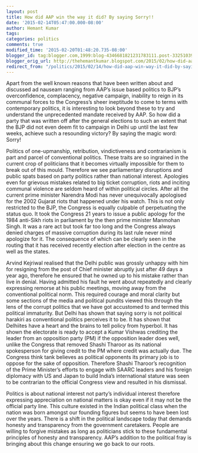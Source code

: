 ```yaml
---
layout: post
title: How did AAP win the way it did? By saying Sorry!!
date: '2015-02-14T05:47:00.000-08:00'
author: Hemant Kumar
tags:
categories: politics
comments: true
modified_time: '2015-02-20T01:48:20.735-08:00'
blogger_id: tag:blogger.com,1999:blog-4346681821231783111.post-332510392421523154
blogger_orig_url: http://thehemantkumar.blogspot.com/2015/02/how-did-aap-win-way-it-did-by-saying.html
redirect_from: "/politics/2015/02/14/how-did-aap-win-way-it-did-by-saying.html"
---
```


Apart from the well known reasons that have been written about and discussed ad nauseam ranging from AAP’s issue based politics to BJP’s overconfidence, complacency, negative campaign, inability to reign in its communal forces to the Congress’s sheer ineptitude to come to terms with contemporary politics, it is interesting to look beyond these to try and understand the unprecedented mandate received by AAP. So how did a party that was written off after the general elections to such an extent that the BJP did not even deem fit to campaign in Delhi up until the last few weeks, achieve such a resounding victory? By saying the magic word: Sorry!

Politics of one-upmanship, retribution, vindictiveness and contrarianism is part and parcel of conventional politics. These traits are so ingrained in the current crop of politicians that it becomes virtually impossible for them to break out of this mould. Therefore we see parliamentary disruptions and public spats based on party politics rather than national interest. Apologies even for grievous mistakes related to big ticket corruption, riots and inciting communal violence are seldom heard of within political circles. After all the current prime minister Narendra Modi has never unequivocally apologised for the 2002 Gujarat riots that happened under his watch. This is not only restricted to the BJP, the Congress is equally culpable of perpetuating the status quo. It took the Congress 21 years to issue a public apology for the 1984 anti-Sikh riots in parliament by the then prime minister Manmohan Singh. It was a rare act but took far too long and the Congress always denied charges of massive corruption during its last rule never mind apologize for it. The consequence of which can be clearly seen in the routing that it has received recently election after election in the centre as well as the states.

Arvind Kejriwal realised that the Delhi public was grossly unhappy with him for resigning from the post of Chief minister abruptly just after 49 days a year ago, therefore he ensured that he owned up to his mistake rather than live in denial. Having admitted his fault he went about repeatedly and clearly expressing remorse at his public meetings, moving away from the conventional political norm. This required courage and moral clarity but some sections of the media and political pundits viewed this through the lens of the corrupt politics that we have got accustomed to and termed this political immaturity. But Delhi has shown that saying sorry is not political harakiri as conventional politics perceives it to be. It has shown that Delhiites have a heart and the brains to tell policy from hyperbol. It has shown the electorate is ready to accept a Kumar Vishwas crediting the leader from an opposition party (PM) if the opposition leader does well, unlike the Congress that removed Shashi Tharoor as its national spokesperson for giving credit to the PM where credit was actually due. The Congress think tank believes as political opponents its primary job is to oppose for the sake of opposition. Therefore Shashi Tharoor’s recognition of the Prime Minister’s efforts to engage with SAARC leaders and his foreign diplomacy with US and Japan to build India’s international stature was seen to be contrarian to the official Congress view and resulted in his dismissal.

Politics is about national interest not party’s individual interest therefore expressing appreciation on national matters is okay even if it may not be the official party line. This culture existed in the Indian political class when the nation was born amongst our founding figures but seems to have been lost over the years. There is a shift in the political landscape today that demands honesty and transparency from the government caretakers. People are willing to forgive mistakes as long as politicians stick to these fundamental principles of honesty and transparency. AAP’s addition to the political fray is bringing about this change ensuring we go back to our roots.
